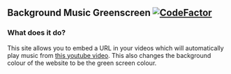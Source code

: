 ## Background Music Greenscreen [![CodeFactor](https://www.codefactor.io/repository/github/richienb/background-music-greenscreen/badge)](https://www.codefactor.io/repository/github/richienb/background-music-greenscreen)
### What does it do?
This site allows you to embed a URL in your videos which will automatically play music from [this youtube video](youtu.be/sKIbH-gXmX0).
This also changes the background colour of the website to be the green screen colour.
